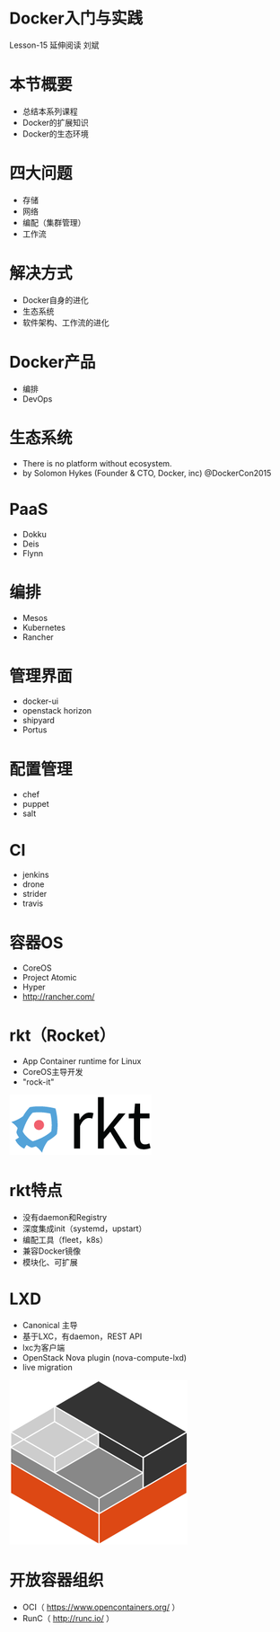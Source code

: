 # Docker入门与实践

Lesson-15 延伸阅读
刘斌

# 本节概要

- 总结本系列课程
- Docker的扩展知识
- Docker的生态环境

# 四大问题

- 存储
- 网络
- 编配（集群管理）
- 工作流

# 解决方式

- Docker自身的进化
- 生态系统
- 软件架构、工作流的进化

# Docker产品

- 编排
- DevOps

# 生态系统

- There is no platform without ecosystem.
- by Solomon Hykes (Founder & CTO, Docker, inc) @DockerCon2015

# PaaS

- Dokku
- Deis
- Flynn

# 编排

- Mesos
- Kubernetes
- Rancher


# 管理界面

- docker-ui
- openstack horizon
- shipyard
- Portus


# 配置管理

- chef
- puppet
- salt

# CI

- jenkins
- drone
- strider
- travis


# 容器OS

- CoreOS
- Project Atomic
- Hyper
- http://rancher.com/

# rkt（Rocket）

- App Container runtime for Linux
- CoreOS主导开发
- "rock-it"

![](images/rkt.png)

# rkt特点

- 没有daemon和Registry
- 深度集成init（systemd，upstart）
- 编配工具（fleet，k8s）
- 兼容Docker镜像
- 模块化、可扩展

# LXD

- Canonical 主导
- 基于LXC，有daemon，REST API
- lxc为客户端
- OpenStack Nova plugin (nova-compute-lxd)
- live migration

![](images/lxd.png)

# 开放容器组织

- OCI（ https://www.opencontainers.org/ ）
- RunC（ http://runc.io/ ）


